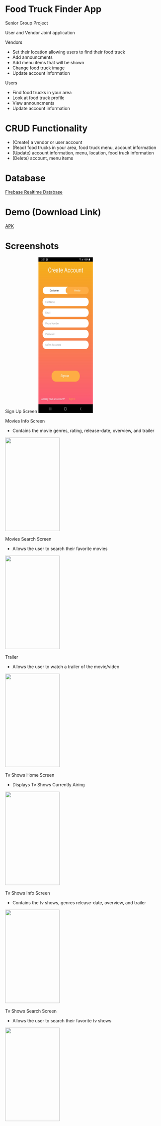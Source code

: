 # Food Truck Finder App 

Senior Group Project

User and Vendor Joint application

Vendors 
- Set their location allowing users to find their food truck
- Add announcments
- Add menu items that will be shown
- Change food truck image
- Update account information

Users
- Find food trucks in your area
- Look at food truck profile
- View announcments
- Update account information

# CRUD Functionality 

- (Create) a vendor or user account
- (Read) food trucks in your area, food truck menu, account information
- (Update) account information, menu, location, food truck information
- (Delete) account, menu items

# Database

[Firebase Realtime Database](https://firebase.google.com/docs/database)

# Demo (Download Link)

[APK](https://exp-shell-app-assets.s3.us-west-1.amazonaws.com/android/%40kahlie/iosTest-09debbf4817242d3a4dd52baee7972b6-signed.apk)

# Screenshots

Sign Up Screen
<img src="/Screenshots/SignUp.jpg" height="500" width="175">

Movies Info Screen
- Contains the movie genres, rating, release-date, overview, and trailer

<img src="/demo/screenshots/Movies-Info.png" height="300" width="175" >

Movies Search Screen
- Allows the user to search their favorite movies

<img src="/demo/screenshots/Movies-Search.png" height="300" width="175" >

Trailer
- Allows the user to watch a trailer of the movie/video

<img src="/demo/screenshots/Trailer.png" height="300" width="175">

Tv Shows Home Screen
- Displays Tv Shows Currently Airing

<img src="/demo/screenshots/Tv-Home.png" height="300" width="175" >

Tv Shows Info Screen
- Contains the tv shows, genres release-date, overview, and trailer

<img src="/demo/screenshots/Tv-Info.png" height="300" width="175" >

Tv Shows Search Screen
- Allows the user to search their favorite tv shows

<img src="/demo/screenshots/Tv-Search.png" height="300" width="175" >

